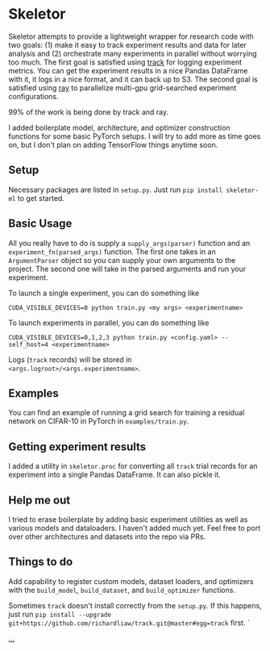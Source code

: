# Skeletor

Skeletor attempts to provide a lightweight wrapper for research code with two goals: (1) make it easy to track experiment results and data for later analysis and (2) orchestrate many experiments in parallel without worrying too much. The first goal is satisfied using [track](https://github.com/richardliaw/track) for logging experiment metrics. You can get the experiment results in a nice Pandas DataFrame with it, it logs in a nice format, and it can back up to S3. The second goal is satisfied using [ray](https://github.com/ray-project/ray) to parallelize multi-gpu grid-searched experiment configurations.

99% of the work is being done by track and ray.

I added boilerplate model, architecture, and optimizer construction functions for some basic PyTorch setups. I will try to add more as time goes on, but I don't plan on adding TensorFlow things anytime soon.

## Setup

Necessary packages are listed in `setup.py`.
Just run `pip install skeletor-ml` to get started.

## Basic Usage

All you really have to do is supply a `supply_args(parser)` function and an `experiment_fn(parsed_args)` function. The first one takes in an `ArgumentParser` object so you can supply your own arguments to the project. The second one will take in the parsed arguments and run your experiment.

To launch a single experiment, you can do something like

`CUDA_VISIBLE_DEVICES=0 python train.py <my args> <experimentname>`


To launch experiments in parallel, you can do something like

`CUDA_VISIBLE_DEVICES=0,1,2,3 python train.py <config.yaml> --self_host=4 <experimentname>`

Logs (`track` records) will be stored in `<args.logroot>/<args.experimentname>`.

## Examples

You can find an example of running a grid search for training a residual network on CIFAR-10 in PyTorch in `examples/train.py`.


## Getting experiment results

I added a utility in `skeletor.proc` for converting all `track` trial records for an experiment into a single Pandas DataFrame. It can also pickle it.

## Help me out

I tried to erase boilerplate by adding basic experiment utilities as well as various models and dataloaders. I haven't added much yet. Feel free to port over other architectures and datasets into the repo via PRs.

## Things to do

Add capability to register custom models, dataset loaders, and optimizers with the `build_model`, `build_dataset`, and `build_optimizer` functions.

Sometimes `track` doesn't install correctly from the `setup.py`. If this happens, just run `pip install --upgrade git+https://github.com/richardliaw/track.git@master#egg=track` first.
`



[...](https://www.youtube.com/watch?v=g20_8-TPyTQ)
